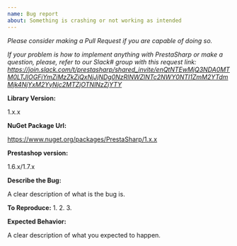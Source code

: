 ```yaml
---
name: Bug report
about: Something is crashing or not working as intended
---
```


*Please consider making a Pull Request if you are capable of doing so.*

*If your problem is how to implement anything with PrestaSharp or make a question,
please, refer to our Slack# group with this request link: 
https://join.slack.com/t/prestasharp/shared_invite/enQtNTEwMjQ3NDA0MTM0LTJlOGFiYmZiMzZkZjQxNjJjNDg0NzRlNWZlNTc2NWY0NTI1ZmM2YTdmMjk4NjYxM2YyNjc2MTZjOTNlNzZjYTY*

**Library Version:**

1.x.x

**NuGet Package Url:**

https://www.nuget.org/packages/PrestaSharp/1.x.x
 
**Prestashop version:**
 
1.6.x/1.7.x
 
**Describe the Bug:**

A clear description of what is the bug is.

**To Reproduce:**
1. 
2. 
3. 

**Expected Behavior:**

A clear description of what you expected to happen.
